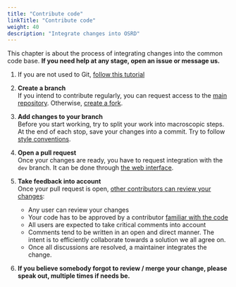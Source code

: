 ```yaml
---
title: "Contribute code"
linkTitle: "Contribute code"
weight: 40
description: "Integrate changes into OSRD"
---
```


This chapter is about the process of integrating changes into the common code base. **If you need help at any stage, open an issue or message us.**

1) If you are not used to Git, [follow this tutorial](https://learngitbranching.js.org/)

2) **Create a branch**  
If you intend to contribute regularly, you can request access to the [main repository](https://github.com/DGEXSolutions/osrd). Otherwise, [create a fork](https://github.com/DGEXSolutions/osrd/fork).

3) **Add changes to your branch**  
Before you start working, try to split your work into macroscopic steps. At the end of each stop, save your changes into a commit. Try to follow [style conventions](../conventions/).

4) **Open a pull request**  
Once your changes are ready, you have to request integration with the `dev` branch. It can be done through [the web interface](https://docs.github.com/en/pull-requests/collaborating-with-pull-requests/proposing-changes-to-your-work-with-pull-requests/creating-a-pull-request).

5) **Take feedback into account**  
Once your pull request is open, [other contributors can review your changes](https://docs.github.com/en/pull-requests/collaborating-with-pull-requests/reviewing-changes-in-pull-requests/about-pull-request-reviews):
   - Any user can review your changes
   - Your code has to be approved by a contributor [familiar with the code](https://github.com/DGEXSolutions/osrd/blob/dev/.github/CODEOWNERS)
   - All users are expected to take critical comments into account
   - Comments tend to be written in an open and direct manner. The intent is to efficiently collaborate towards a solution we all agree on.
   - Once all discussions are resolved, a maintainer integrates the change.

6) **If you believe somebody forgot to review / merge your change, please speak out, multiple times if needs be.**
